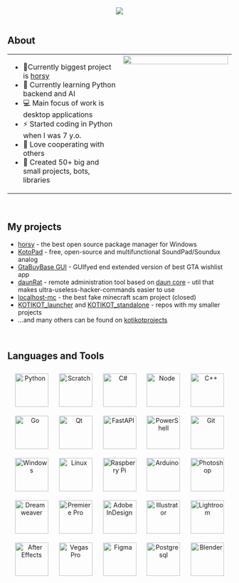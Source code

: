 <div align="center">
<img src="https://i.imgur.com/43eyy46.png" align="center" height="" width="" />
</div>  



<br/>  

## About
<table><tr><td valign="center" width="50%">
 
- 🐴Currently biggest project is [horsy](https://github.com/horsy-ml/)
- 🤖 Currently learning Python backend and AI
- 💻 Main focus of work is desktop applications
- ⚡ Started coding in Python when I was 7 y.o.  
- 🤝 Love cooperating with others
-  📑 Created 50+ big and small projects, bots, libraries

</td><td valign="top" width="50%">
<div align="center">
<img src="https://i.imgur.com/mlRRRxk.png" align="center" style="width: 100%" />
</div>  



</td></tr></table>  

<br />

## My projects 
- [horsy](https://github.com/horsy-ml/) - the best open source package manager for Windows 
- [KotoPad](https://github.com/BarsTiger/KotoPad) - free, open-source and multifunctional SoundPad/Soundux analog
- [GtaBuyBase GUI](https://github.com/BarsTiger/GtaBuyBaseGui) - GUIfyed end extended version of best GTA wishlist app
- [daunRat](https://github.com/BarsTiger/daunRat) - remote administration tool based on [daun core](https://github.com/BarsTiger/daun) - util that makes ultra-useless-hacker-commands easier to use
- [localhost-mc](https://localhost-mc.ga/) - the best fake minecraft scam project (closed)
-  [KOTIKOT_launcher](https://github.com/BarsTiger/KOTIKOTapps_download_repo) and [KOTIKOT_standalone](https://github.com/BarsTiger/KOTIKOTstandalone) - repos with my smaller projects
-  ...and many others can be found on [kotikotprojects](https://kotikotprojects.gq/)

<br />

## Languages and Tools  

<div align="center">  
<img style="margin: 10px" src="https://profilinator.rishav.dev/skills-assets/python-original.svg" alt="Python" height="75" />  
<img style="margin: 10px" src="https://seeklogo.com/images/S/scratch-cat-logo-7F652C6253-seeklogo.com.png" alt="Scratch" height="75" />  
<img style="margin: 10px" src="https://profilinator.rishav.dev/skills-assets/csharp-original.svg" alt="C#" height="75" />  
<img style="margin: 10px" src="https://cdn-icons-png.flaticon.com/512/5968/5968322.png" alt="Node" height="75" />  
<img style="margin: 10px" src="https://profilinator.rishav.dev/skills-assets/cplusplus-original.svg" alt="C++" height="75" />  
<img style="margin: 10px" src="https://profilinator.rishav.dev/skills-assets/go-original.svg" alt="Go" height="75" />  
<img style="margin: 10px" src="https://upload.wikimedia.org/wikipedia/commons/thumb/0/0b/Qt_logo_2016.svg/2560px-Qt_logo_2016.svg.png" alt="Qt" height="75" />  
<img style="margin: 10px" src="https://cdn.worldvectorlogo.com/logos/fastapi.svg" alt="FastAPI" height="75" />  
<img style="margin: 10px" src="https://profilinator.rishav.dev/skills-assets/powershell.png" alt="PowerShell" height="75" />  
<img style="margin: 10px" src="https://profilinator.rishav.dev/skills-assets/git-scm-icon.svg" alt="Git" height="75" />  
<img style="margin: 10px" src="https://upload.wikimedia.org/wikipedia/commons/thumb/5/5f/Windows_logo_-_2012.svg/1024px-Windows_logo_-_2012.svg.png" alt="Windows" height="75" />  
<img style="margin: 10px" src="https://profilinator.rishav.dev/skills-assets/linux-original.svg" alt="Linux" height="75" />  
<img style="margin: 10px" src="https://upload.wikimedia.org/wikipedia/ru/c/cb/Raspberry_Pi_Logo.svg" alt="Raspberry Pi" height="75" />  
<img style="margin: 10px" src="https://brandslogos.com/wp-content/uploads/images/large/arduino-logo-1.png" alt="Arduino" height="75" />  
<img style="margin: 10px" src="https://upload.wikimedia.org/wikipedia/commons/thumb/a/af/Adobe_Photoshop_CC_icon.svg/640px-Adobe_Photoshop_CC_icon.svg.png" alt="Photoshop" height="75" />  
<img style="margin: 10px" src="https://upload.wikimedia.org/wikipedia/commons/thumb/7/75/Adobe_Dreamweaver_CC_icon.svg/1200px-Adobe_Dreamweaver_CC_icon.svg.png" alt="Dreamweaver " height="75" />  
<img style="margin: 10px" src="https://upload.wikimedia.org/wikipedia/commons/thumb/4/40/Adobe_Premiere_Pro_CC_icon.svg/2101px-Adobe_Premiere_Pro_CC_icon.svg.png" alt="Premiere Pro" height="75" />  
<img style="margin: 10px" src="https://upload.wikimedia.org/wikipedia/commons/thumb/4/48/Adobe_InDesign_CC_icon.svg/2101px-Adobe_InDesign_CC_icon.svg.png" alt="Adobe InDesign" height="75" />  
<img style="margin: 10px" src="https://upload.wikimedia.org/wikipedia/commons/thumb/f/fb/Adobe_Illustrator_CC_icon.svg/2101px-Adobe_Illustrator_CC_icon.svg.png" alt="Illustrator" height="75" />  
<img style="margin: 10px" src="https://upload.wikimedia.org/wikipedia/commons/thumb/b/b6/Adobe_Photoshop_Lightroom_CC_logo.svg/2101px-Adobe_Photoshop_Lightroom_CC_logo.svg.png" alt="Lightroom" height="75" />  
<img style="margin: 10px" src="https://upload.wikimedia.org/wikipedia/commons/thumb/c/cb/Adobe_After_Effects_CC_icon.svg/2101px-Adobe_After_Effects_CC_icon.svg.png" alt="After Effects" height="75" />  
<img style="margin: 10px" src="https://upload.wikimedia.org/wikipedia/commons/thumb/2/2d/Vegas_Pro_19.svg/800px-Vegas_Pro_19.svg.png" alt="Vegas Pro" height="75" />  
<img style="margin: 10px" src="https://profilinator.rishav.dev/skills-assets/figma-icon.svg" alt="Figma" height="75" />  
<img style="margin: 10px" src="https://upload.wikimedia.org/wikipedia/commons/thumb/2/29/Postgresql_elephant.svg/1200px-Postgresql_elephant.svg.png" alt="Postgresql" height="75" />  
<img style="margin: 10px" src="https://profilinator.rishav.dev/skills-assets/blender_community_badge_white.svg" alt="Blender" height="75" />  
</div>  

